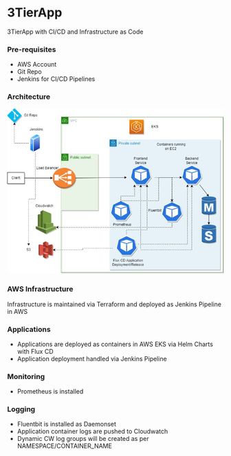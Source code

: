 # 3TierApp
3TierApp with CI/CD and Infrastructure as Code

### Pre-requisites

- AWS Account
- Git Repo
- Jenkins for CI/CD Pipelines

### Architecture
![Architecture](infra/images/Architecture.jpg)

### AWS Infrastructure
Infrastructure is maintained via Terraform and deployed as Jenkins Pipeline in AWS

### Applications
- Applications are deployed as containers in AWS EKS via Helm Charts with Flux CD
- Application deployment handled via Jenkins Pipeline

### Monitoring
- Prometheus is installed

### Logging
- Fluentbit is installed as Daemonset
- Application container logs are pushed to Cloudwatch
- Dynamic CW log groups will be created as per NAMESPACE/CONTAINER_NAME
